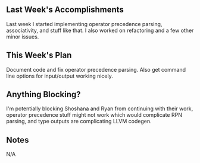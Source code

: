## Last Week's Accomplishments

Last week I started implementing operator precedence parsing, associativity, and stuff like that.  I also worked on refactoring and a few other minor issues.

## This Week's Plan

Document code and fix operator precedence parsing.  Also get command line options for input/output working nicely.

## Anything Blocking?

I'm potentially blocking Shoshana and Ryan from continuing with their work, operator precedence stuff might not work which would complicate RPN parsing, and type outputs are complicating LLVM codegen.

## Notes

N/A
